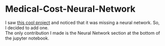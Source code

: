 # Medical-Cost-Neural-Network
I saw [this cool project](https://github.com/runner16/predictinghealthcost) and noticed that it was missing a neural network.  So, I decided to add one.  
The only contribution I made is the Neural Network section at the bottom of the jupyter notebook.  
